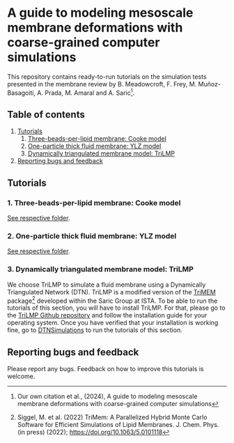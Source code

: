 # A guide to modeling mesoscale membrane deformations with coarse-grained computer simulations

This repository contains ready-to-run tutorials on the simulation tests presented in the membrane review by B. Meadowcroft, F. Frey, M. Muñoz-Basagoiti, A. Prada, M. Amaral and A. Saric[^RevCit].

## Table of contents
1. [Tutorials](#tutorials)
    1. [Three-beads-per-lipid membrane: Cooke model](#cooke)
    2. [One-particle thick fluid membrane: YLZ model](#ylz)
    3. [Dynamically triangulated membrane model: TriLMP](#trilmp)
2. [Reporting bugs and feedback](#bugs)

## Tutorials <a name="tutorials"></a>

### 1. Three-beads-per-lipid membrane: Cooke model <a name="cooke"></a>
[See respective folder](CookeSimulations).

### 2. One-particle thick fluid membrane: YLZ model <a name="ylz"></a>
[See respective folder](YLZSimulations).

### 3. Dynamically triangulated membrane model: TriLMP  <a name="trilmp"></a>
We choose TriLMP to simulate a fluid membrane using a Dynamically Triangulated Network (DTN). TriLMP is a modified version of the [TriMEM](https://github.com/bio-phys/trimem) package[^Siggel2022] developed within the Saric Group at ISTA. To be able to run the tutorials of this section, you will have to install TriLMP. For that, please go to the [TriLMP Github repository](https://github.com/Saric-Group/trimem_sbeady) and follow the installation guide for your operating system. Once you have verified that your installation is working fine, go to [DTNSimulations](https://github.com/Saric-Group/MembraneReviewTutorials/tree/main/DNTSimulations) to run the tutorials of this section.

## Reporting bugs and feedback  <a name="bugs"></a>

Please report any bugs. Feedback on how to improve this tutorials is welcome.

[^RevCit]: Our own citation et al., (2024), A guide to modeling mesoscale membrane deformations with coarse-grained computer simulations
[^Siggel2022]: Siggel, M. et al. (2022) TriMem: A Parallelized Hybrid Monte
  Carlo Software for Efficient Simulations of Lipid Membranes.
  J. Chem. Phys. (in press) (2022); https://doi.org/10.1063/5.0101118
